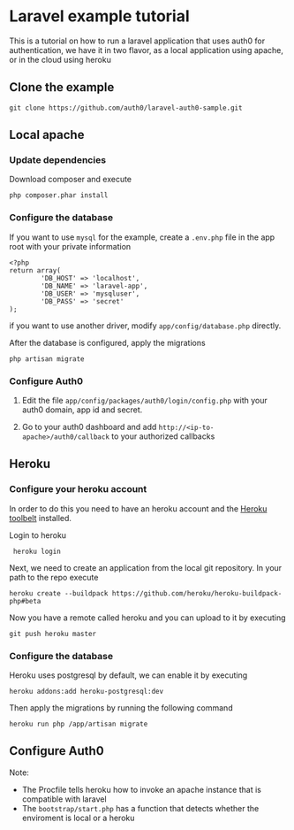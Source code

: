 # Laravel example tutorial
This is a tutorial on how to run a laravel application that uses auth0 for authentication, we have it in two flavor, as a local application using apache, or in the cloud using heroku

## Clone the example

    git clone https://github.com/auth0/laravel-auth0-sample.git

## Local apache

### Update dependencies

Download composer and execute

    php composer.phar install

### Configure the database

If you want to use `mysql` for the example, create a `.env.php` file in the app root with your private information

    <?php
    return array(
            'DB_HOST' => 'localhost',
            'DB_NAME' => 'laravel-app',
            'DB_USER' => 'mysqluser',
            'DB_PASS' => 'secret'
    );

if you want to use another driver, modify `app/config/database.php` directly.

After the database is configured, apply the migrations

    php artisan migrate

### Configure Auth0

1. Edit the file `app/config/packages/auth0/login/config.php` with your auth0 domain, app id and secret.

2. Go to your auth0 dashboard and add `http://<ip-to-apache>/auth0/callback` to your authorized callbacks



## Heroku
### Configure your heroku account
In order to do this you need to have an heroku account and the [Heroku toolbelt](https://toolbelt.heroku.com/) installed.

Login to heroku

     heroku login

Next, we need to create an application from the local git repository. In your path to the repo execute

    heroku create --buildpack https://github.com/heroku/heroku-buildpack-php#beta

Now you have a remote called heroku and you can upload to it by executing

    git push heroku master

### Configure the database

Heroku uses postgresql by default, we can enable it by executing

    heroku addons:add heroku-postgresql:dev

Then apply the migrations by running the following command

    heroku run php /app/artisan migrate

## Configure Auth0


Note:
* The Procfile tells heroku how to invoke an apache instance that is compatible with laravel
* The `bootstrap/start.php` has a function that detects whether the enviroment is local or a heroku

